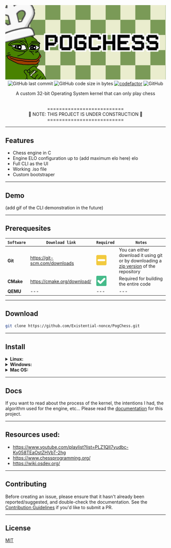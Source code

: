 <p align="center">
    <img src="assets/banner.jpg" alt="PogChessOS"><br>
    <img alt="GitHub last commit" align="center" src="https://img.shields.io/github/last-commit/existential-nonce/pogchessos">
    <img alt="GitHub code size in bytes" align="center" src="https://img.shields.io/github/languages/code-size/existential-nonce/pogchessos">
    <a href="https://www.codefactor.io/repository/github/existential-nonce/pogchess"><img alt="codefactor" align="center" src="https://www.codefactor.io/repository/github/existential-nonce/pogchessos/badge?s=21c9d17dad3405b1a8947910ddd6fe5a3dfab838"></a>
    <img alt="GitHub" align="center" src="https://img.shields.io/github/license/existential-nonce/pogchess">
</p>
<p align="center">A custom 32-bit Operating System kernel that can only play chess</p>

<p align="center">
<br>
========================== <br>
🚧 NOTE: THIS PROJECT IS UNDER CONSTRUCTION 🚧 <br>
========================== <br>
</p>

- - -

## Features
- Chess engine in C
- Engine ELO configuration up to (add maximum elo here) elo
- Full CLI as the UI
- Working .iso file
- Custom bootstraper

- - - 

## Demo
(add gif of the CLI demonstration in the future)

- - -

## Prerequesites
| `Software` | `Download link` | `Required` | `Notes` |
|---|---|---|---|
| **Git** | https://git-scm.com/downloads | ![](assets/README/maybe.png) | You can either download it using git or by downloading a [zip version](https://github.com/Existential-nonce/PogChess/archive/refs/heads/main.zip) of the repository |
| **CMake** | https://cmake.org/download/ | ![](assets/README/check.png) | Required for building the entire code
| **QEMU** |---|---|---|

- - -

## Download
```bash
git clone https://github.com/Existential-nonce/PogChess.git
```

- - -

## Install

<details>
    <summary>   
        <b>Linux:</b>
    </summary>
    Make sure to update your system depending on your OS:

    #### Debian/Ubuntu
    ```bash
    $ sudo apt-get update -y && sudo apt-get upgrade -y
    ```

    #### RHEL Fedora/CentOS/Red Hat
    ```bash
    $ sudo yum update -y && sudo yum upgrade -y
    ```

    #### OpenSuse/Suse Linux
    ```bash
    $ sudo zypper update -y && sudo zypper refresh -y
    ```

    #### Arch
    ```bash
    $ sudo pacman -Syu
    ```

    After updating and upgrading, do:
    ```bash
    chmod +x PogChess
    cd PogChess
    sudo make
    ```
</details>

<details>
<summary>
<b>Windows:</b>
    </summary>



</details>

<details>
    <summary>
        <b>Mac OS:</b>
    </summary>
    ==== Untested for now ====
    
</details>

- - -

## Docs 
If you want to read about the process of the kernel, the intentions I had, the algorithm used for the engine, etc... Please read the [documentation](https://github.com/Existential-nonce/PogChess/blob/main/docs/Documentation.md) for this project.

- - -

## Resources used:
* https://www.youtube.com/playlist?list=PLZ1QII7yudbc-Ky058TEaOstZHVbT-2hg
* https://www.chessprogramming.org/
* https://wiki.osdev.org/

- - -

## Contributing
Before creating an issue, please ensure that it hasn't already been reported/suggested, and double-check the documentation.
See the [Contribution Guidelines](https://github.com/Existential-nonce/PogChess/blob/main/CONTRIBUTING.md) if you'd like to submit a PR.

- - -

## License 
[MIT](https://github.com/Existential-nonce/PogChess/blob/main/LICENSE)
